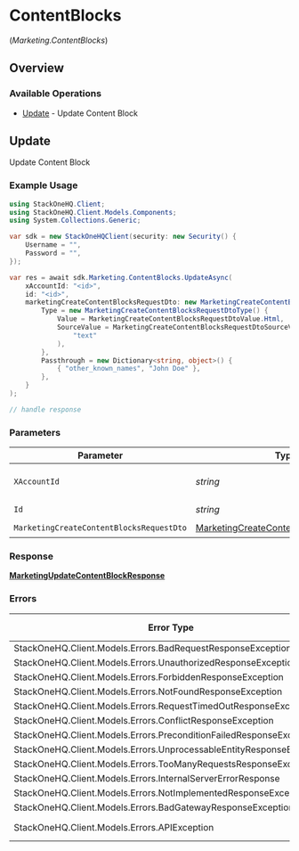 # ContentBlocks
(*Marketing.ContentBlocks*)

## Overview

### Available Operations

* [Update](#update) - Update Content Block

## Update

Update Content Block

### Example Usage

<!-- UsageSnippet language="csharp" operationID="marketing_update_content_block" method="patch" path="/unified/marketing/content_blocks/{id}" -->
```csharp
using StackOneHQ.Client;
using StackOneHQ.Client.Models.Components;
using System.Collections.Generic;

var sdk = new StackOneHQClient(security: new Security() {
    Username = "",
    Password = "",
});

var res = await sdk.Marketing.ContentBlocks.UpdateAsync(
    xAccountId: "<id>",
    id: "<id>",
    marketingCreateContentBlocksRequestDto: new MarketingCreateContentBlocksRequestDto() {
        Type = new MarketingCreateContentBlocksRequestDtoType() {
            Value = MarketingCreateContentBlocksRequestDtoValue.Html,
            SourceValue = MarketingCreateContentBlocksRequestDtoSourceValueUnion.CreateStr(
                "text"
            ),
        },
        Passthrough = new Dictionary<string, object>() {
            { "other_known_names", "John Doe" },
        },
    }
);

// handle response
```

### Parameters

| Parameter                                                                                                   | Type                                                                                                        | Required                                                                                                    | Description                                                                                                 |
| ----------------------------------------------------------------------------------------------------------- | ----------------------------------------------------------------------------------------------------------- | ----------------------------------------------------------------------------------------------------------- | ----------------------------------------------------------------------------------------------------------- |
| `XAccountId`                                                                                                | *string*                                                                                                    | :heavy_check_mark:                                                                                          | The account identifier                                                                                      |
| `Id`                                                                                                        | *string*                                                                                                    | :heavy_check_mark:                                                                                          | N/A                                                                                                         |
| `MarketingCreateContentBlocksRequestDto`                                                                    | [MarketingCreateContentBlocksRequestDto](../../Models/Components/MarketingCreateContentBlocksRequestDto.md) | :heavy_check_mark:                                                                                          | N/A                                                                                                         |

### Response

**[MarketingUpdateContentBlockResponse](../../Models/Requests/MarketingUpdateContentBlockResponse.md)**

### Errors

| Error Type                                                           | Status Code                                                          | Content Type                                                         |
| -------------------------------------------------------------------- | -------------------------------------------------------------------- | -------------------------------------------------------------------- |
| StackOneHQ.Client.Models.Errors.BadRequestResponseException          | 400                                                                  | application/json                                                     |
| StackOneHQ.Client.Models.Errors.UnauthorizedResponseException        | 401                                                                  | application/json                                                     |
| StackOneHQ.Client.Models.Errors.ForbiddenResponseException           | 403                                                                  | application/json                                                     |
| StackOneHQ.Client.Models.Errors.NotFoundResponseException            | 404                                                                  | application/json                                                     |
| StackOneHQ.Client.Models.Errors.RequestTimedOutResponseException     | 408                                                                  | application/json                                                     |
| StackOneHQ.Client.Models.Errors.ConflictResponseException            | 409                                                                  | application/json                                                     |
| StackOneHQ.Client.Models.Errors.PreconditionFailedResponseException  | 412                                                                  | application/json                                                     |
| StackOneHQ.Client.Models.Errors.UnprocessableEntityResponseException | 422                                                                  | application/json                                                     |
| StackOneHQ.Client.Models.Errors.TooManyRequestsResponseException     | 429                                                                  | application/json                                                     |
| StackOneHQ.Client.Models.Errors.InternalServerErrorResponse          | 500                                                                  | application/json                                                     |
| StackOneHQ.Client.Models.Errors.NotImplementedResponseException      | 501                                                                  | application/json                                                     |
| StackOneHQ.Client.Models.Errors.BadGatewayResponseException          | 502                                                                  | application/json                                                     |
| StackOneHQ.Client.Models.Errors.APIException                         | 4XX, 5XX                                                             | \*/\*                                                                |